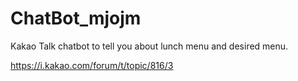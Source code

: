 # ChatBot_mjojm
Kakao Talk chatbot to tell you about lunch menu and desired menu.

https://i.kakao.com/forum/t/topic/816/3
